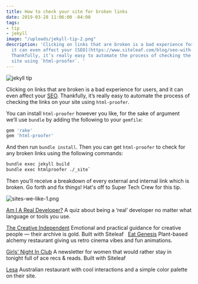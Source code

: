 ```yaml
---
title: How to check your site for broken links
date: 2019-03-28 11:06:00 -04:00
tags:
- tip
- jekyll
image: "/uploads/jekyll-tip-2.png"
description: 'Clicking on links that are broken is a bad experience for users, and
  it can even affect your [SEO](https://www.siteleaf.com/blog/seo-with-jekyll-siteleaf/).
  Thankfully, it’s really easy to automate the process of checking the links on your
  site using `html-proofer`. '
---
```


![jekyll tip](/uploads/jekyll-tip-2.png)

Clicking on links that are broken is a bad experience for users, and it can even affect your [SEO](https://www.siteleaf.com/blog/seo-with-jekyll-siteleaf/). Thankfully, it’s really easy to automate the process of checking the links on your site using `html-proofer`. 

You can install `html-proofer` however you like, for the sake of argument we’ll use `bundle` by adding the following to your `gemfile`:

```sh
gem 'rake'
gem 'html-proofer'
```

And then run `bundle install`. Then you can get `html-proofer` to check for any broken links using the following commands:

```sh
bundle exec jekyll build
bundle exec htmlproofer ./_site`
```

Then you’ll receive a breakdown of every external and internal link which is broken. Go forth and fix things! Hat's off to Super Tech Crew for this tip. 

![sites-we-like-1.png](/uploads/sites-we-like-1.png)

[Am I A Real Developer?](http://amiarealdeveloper.com/)
A quiz about being a ‘real’ developer no matter what language or tools you use.

[The Creative Independent](https://thecreativeindependent.com/)
Emo­tional and prac­ti­cal guid­ance for cre­ative peo­ple — their archive is gold.
Built with Siteleaf
 
[Eat Genesis](https://eatgenesis.com/)
Plant-based alchemy restaurant giving us retro cinema vibes and fun animations.

[Girls' Night In Club](http://girlsnightinclub.com/)
A newsletter for women that would rather stay in tonight full of ace recs & reads.
Built with Siteleaf

[Lesa](https://lesarestaurant.com.au/)
Australian restaurant with cool interactions and a simple color palette on their site. 